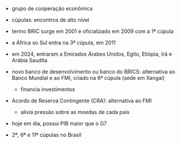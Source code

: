 - grupo de cooperação econômica
- cúpulas: encontros de alto nível
- termo BRIC surge em 2001 e oficializado em 2009 com a 1ª cúpula
- a África so Sul entra na 3ª cúpula, em 2011
- em 2024, entraram a Emirados Árabes Unidos, Egito, Etiópia, Irã e Arábia Saudita
- novo banco de desenvolvimento ou banco do BRICS: alternativa ao Banco Mundial e ao FMI, criado na 6ª cúpula (sede em Xangai)
	- financia investimentos
- Acordo de Reserva Contingente (CRA): alternativa ao FMI
	- alivia pressão sobre as moedas de cada país
- hoje em dia, possui PIB maior que o G7

- 2ª, 6ª e 11ª cúpulas no Brasil